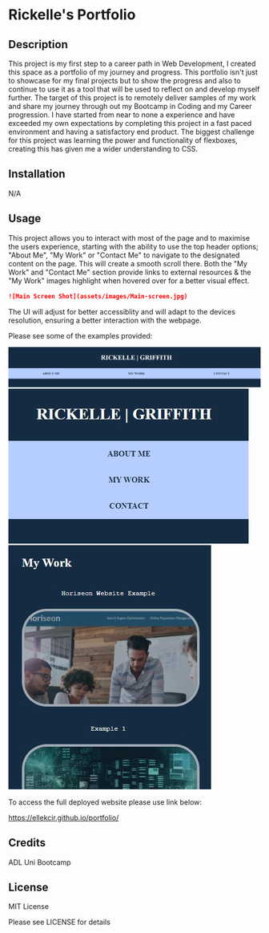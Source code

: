 # Rickelle's Portfolio 

## Description

This project is my first step to a career path in Web Development, I created this space as a portfolio of my journey and progress. This portfolio isn't just to showcase for my final projects but to show the progress and also to continue to use it as a tool that will be used to reflect on and develop myself further. The target of this project is to remotely deliver samples of my work and share my journey through out my Bootcamp in Coding and my Career progression. I have started from near to none a experience and have exceeded my own expectations by completing this project in a fast paced environment and having a satisfactory end product. The biggest challenge for this project was learning the power and functionality of flexboxes, creating this has given me a wider understanding to CSS.


## Installation

N/A

## Usage

This project allows you to interact with most of the page and to maximise the users experience, starting with the ability to use the top header options; "About Me", "My Work" or "Contact Me" to navigate to the designated content on the page. This will create a smooth scroll there. Both the "My Work" and "Contact Me" section provide links to external resources & the "My Work" images highlight when hovered over for a better visual effect. 

```md
![Main Screen Shot](assets/images/Main-screen.jpg)
```
The UI will adjust for better accessiblity and will adapt to the devices resolution, ensuring a better interaction with the webpage. 

Please see some of the examples provided:

![Nav Bar Bigger Resolution Screens](assets/images/nav-bar-banner.jpg)
![Nav Bar Mobile Screens](assets/images/nav-bar-mobile.jpg)
![Images Mobile Screens](assets/images/Mobile-View.jpg)

To access the full deployed website please use link below:

https://ellekcir.github.io/portfolio/

## Credits

ADL Uni Bootcamp 

## License

MIT License

Please see LICENSE for details






